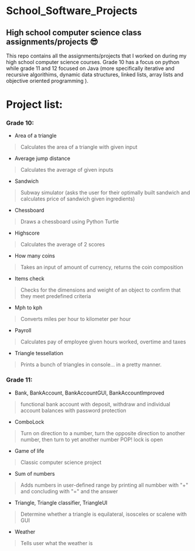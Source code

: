 # School_Software_Projects

## High school computer science class assignments/projects 😎

This repo contains all the assignments/projects that I worked on during my high school computer science courses. Grade 10 has a focus on python while grade 11 and 12 focused on Java (more specifically iterative and recursive algorithims, dynamic data structures, linked lists, array lists and objective oriented programming ). 

# Project list:
### Grade 10: 
- Area of a triangle 
> Calculates the area of a triangle with given input
- Average jump distance
> Calculates the average of given inputs
- Sandwich 
> Subway simulator (asks the user for their optimally built sandwich and calculates price of sandwich given ingredients)
- Chessboard
> Draws a chessboard using Python Turtle
- Highscore
> Calculates the average of 2 scores
- How many coins
> Takes an input of amount of currency, returns the coin composition
- Items check
> Checks for the dimensions and weight of an object to confirm that they meet predefined criteria
- Mph to kph
> Converts miles per hour to kilometer per hour
- Payroll
> Calculates pay of employee given hours worked, overtime and taxes
- Triangle tessellation
> Prints a bunch of triangles in console... in a pretty manner.

### Grade 11:
- Bank, BankAccount, BankAccountGUI, BankAccountImproved
> functional bank account with deposit, withdraw and individual account balances with password protection
- ComboLock
> Turn on direction to a number, turn the opposite direction to another number, then turn to yet another number POP! lock is open
- Game of life
> Classic computer science project
- Sum of numbers
> Adds numbers in user-defined range by printing all numbber with "+" and concluding with "=" and the answer
- Triangle, Triangle classifier, TriangleUI
> Determine whether a triangle is equilateral, isosceles or scalene with GUI
- Weather
> Tells user what the weather is


